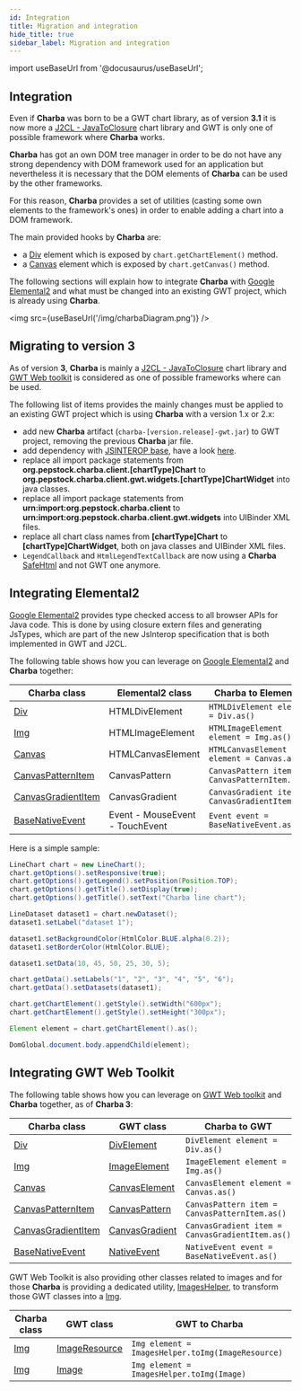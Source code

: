 ```yaml
---
id: Integration
title: Migration and integration
hide_title: true
sidebar_label: Migration and integration
---
```

import useBaseUrl from '@docusaurus/useBaseUrl';

## Integration

Even if **Charba** was born to be a GWT chart library, as of version **3.1** it is now more a [J2CL - JavaToClosure](https://github.com/google/j2cl) chart library and GWT is only one of possible framework where **Charba** works. 

**Charba** has got an own DOM tree manager in order to be do not have any strong dependency with DOM framework used for an application but nevertheless it is necessary that the DOM elements of **Charba** can be used by the other frameworks.

For this reason, **Charba** provides a set of utilities (casting some own elements to the framework's ones) in order to enable adding a chart into a DOM framework.

The main provided hooks by **Charba** are:

   * a [Div](https://www.pepstock.org/Charba/3.3/org/pepstock/charba/client/dom/elements/Div.html) element which is exposed by `chart.getChartElement()` method.
   * a [Canvas](https://www.pepstock.org/Charba/3.3/org/pepstock/charba/client/dom/elements/Canvas.html) element which is exposed by `chart.getCanvas()` method.

The following sections will explain how to integrate **Charba** with [Google Elemental2](https://github.com/google/elemental2) and what must be changed into an existing GWT project, which is already using **Charba**.

<img src={useBaseUrl('/img/charbaDiagram.png')} />

## Migrating to version 3

As of version **3**, **Charba** is mainly a [J2CL - JavaToClosure](https://github.com/google/j2cl) chart library and [GWT Web toolkit](http://www.gwtproject.org/) is considered as one of possible frameworks where can be used.

The following list of items provides the mainly changes must be applied to an existing GWT project which is using **Charba** with a version 1.x or 2.x:

  * add new **Charba** artifact (`charba-[version.release]-gwt.jar`) to GWT project, removing the previous **Charba** jar file.
  * add dependency with [JSINTEROP base](https://github.com/google/jsinterop-base), have a look [here](/docs#building). 
  * replace all import package statements from **org.pepstock.charba.client.[chartType]Chart** to **org.pepstock.charba.client.gwt.widgets.[chartType]ChartWidget** into java classes.
  * replace all import package statements from **urn:import:org.pepstock.charba.client** to **urn:import:org.pepstock.charba.client.gwt.widgets** into UIBinder XML files.
  * replace all chart class names from **[chartType]Chart** to **[chartType]ChartWidget**, both on java classes and UIBinder XML files.
  * `LegendCallback` and `HtmlLegendTextCallback` are now using a **Charba** [SafeHtml](https://www.pepstock.org/Charba/3.3/org/pepstock/charba/client/dom/safehtml/SafeHtml.html) and not GWT one anymore.


## Integrating Elemental2

[Google Elemental2](https://github.com/google/elemental2) provides type checked access to all browser APIs for Java code. This is done by using closure extern files and generating JsTypes, which are part of the new JsInterop specification that is both implemented in GWT and J2CL.

The following table shows how you can leverage on [Google Elemental2](https://github.com/google/elemental2) and **Charba** together:

| Charba class | Elemental2 class | Charba to Elemental2 | Elemental2 to Charba |
| ------------ | ---------------- | -------------------- | -------------------- | 
| [Div](https://www.pepstock.org/Charba/3.3/org/pepstock/charba/client/dom/elements/Div.html)| HTMLDivElement| `HTMLDivElement element = Div.as()` | `Div element = CastHelper.toDiv(HTMLDivElement)`|
| [Img](https://www.pepstock.org/Charba/3.3/org/pepstock/charba/client/dom/elements/Img.html)| HTMLImageElement| `HTMLImageElement element = Img.as()` | `Img element = CastHelper.toImg(HTMLImageElement)`|
| [Canvas](https://www.pepstock.org/Charba/3.3/org/pepstock/charba/client/dom/elements/Canvas.html)| HTMLCanvasElement| `HTMLCanvasElement element = Canvas.as()` | - |
| [CanvasPatternItem](https://www.pepstock.org/Charba/3.3/org/pepstock/charba/client/dom/elements/CanvasPatternItem.html)| CanvasPattern| `CanvasPattern item = CanvasPatternItem.as()` | `CanvasPatternItem item = CastHelper.toPattern(CanvasPattern)`|
| [CanvasGradientItem](https://www.pepstock.org/Charba/3.3/org/pepstock/charba/client/dom/elements/CanvasGradientItem.html)| CanvasGradient| `CanvasGradient item = CanvasGradientItem.as()` | `CanvasGradientItem item = CastHelper.toGradient(CanvasGradient)`|
| [BaseNativeEvent](https://www.pepstock.org/Charba/3.3/org/pepstock/charba/client/dom/BaseNativeEvent.html)| Event - MouseEvent - TouchEvent| `Event event = BaseNativeEvent.as()` | - |

Here is a simple sample:

```java
LineChart chart = new LineChart();
chart.getOptions().setResponsive(true);
chart.getOptions().getLegend().setPosition(Position.TOP);
chart.getOptions().getTitle().setDisplay(true);
chart.getOptions().getTitle().setText("Charba line chart");

LineDataset dataset1 = chart.newDataset();
dataset1.setLabel("dataset 1");

dataset1.setBackgroundColor(HtmlColor.BLUE.alpha(0.2));
dataset1.setBorderColor(HtmlColor.BLUE);

dataset1.setData(10, 45, 50, 25, 30, 5);

chart.getData().setLabels("1", "2", "3", "4", "5", "6");
chart.getData().setDatasets(dataset1);

chart.getChartElement().getStyle().setWidth("600px");
chart.getChartElement().getStyle().setHeight("300px");

Element element = chart.getChartElement().as();

DomGlobal.document.body.appendChild(element);
```

## Integrating GWT Web Toolkit

The following table shows how you can leverage on [GWT Web toolkit](http://www.gwtproject.org/) and **Charba** together, as of **Charba 3**:

| Charba class | GWT class | Charba to GWT | GWT to Charba |
| ------------ | --------- | ------------- | ------------- | 
| [Div](https://www.pepstock.org/Charba/3.3/org/pepstock/charba/client/dom/elements/Div.html)| [DivElement](http://www.gwtproject.org/javadoc/latest/com/google/gwt/dom/client/DivElement.html) | `DivElement element = Div.as()` | `Div element = CastHelper.toDiv(DivElement)`|
| [Img](https://www.pepstock.org/Charba/3.3/org/pepstock/charba/client/dom/elements/Img.html)| [ImageElement](http://www.gwtproject.org/javadoc/latest/com/google/gwt/dom/client/ImageElement.html) | `ImageElement element = Img.as()` | `Img element = CastHelper.toImg(ImageElement)`|
| [Canvas](https://www.pepstock.org/Charba/3.3/org/pepstock/charba/client/dom/elements/Canvas.html)| [CanvasElement](http://www.gwtproject.org/javadoc/latest/com/google/gwt/dom/client/CanvasElement.html) | `CanvasElement element = Canvas.as()` | - |
| [CanvasPatternItem](https://www.pepstock.org/Charba/3.3/org/pepstock/charba/client/dom/elements/CanvasPatternItem.html) | [CanvasPattern](http://www.gwtproject.org/javadoc/latest/com/google/gwt/canvas/dom/client/CanvasPattern.html) | `CanvasPattern item = CanvasPatternItem.as()` | `CanvasPatternItem item = CastHelper.toPattern(CanvasPattern)`|
| [CanvasGradientItem](https://www.pepstock.org/Charba/3.3/org/pepstock/charba/client/dom/elements/CanvasGradientItem.html) | [CanvasGradient](http://www.gwtproject.org/javadoc/latest/com/google/gwt/canvas/dom/client/CanvasGradient.html) | `CanvasGradient item = CanvasGradientItem.as()` | `CanvasGradientItem item = CastHelper.toGradient(CanvasGradient)`|
| [BaseNativeEvent](https://www.pepstock.org/Charba/3.3/org/pepstock/charba/client/dom/BaseNativeEvent.html)| [NativeEvent](http://www.gwtproject.org/javadoc/latest/com/google/gwt/dom/client/NativeEvent.html) | `NativeEvent event = BaseNativeEvent.as()` | - |

GWT Web Toolkit is also providing other classes related to images and for those **Charba** is providing a dedicated utility, [ImagesHelper](https://www.pepstock.org/Charba/3.3/org/pepstock/charba/client/gwt/ImagesHelper.html), to transform those GWT classes into a [Img](https://www.pepstock.org/Charba/3.3/org/pepstock/charba/client/dom/elements/Img.html).

| Charba class | GWT class | GWT to Charba |
| ------------ | --------- | ------------- | 
| [Img](https://www.pepstock.org/Charba/3.3/org/pepstock/charba/client/dom/elements/Img.html)| [ImageResource](http://www.gwtproject.org/javadoc/latest/com/google/gwt/resources/client/ImageResource.html) | `Img element = ImagesHelper.toImg(ImageResource)`|
| [Img](https://www.pepstock.org/Charba/3.3/org/pepstock/charba/client/dom/elements/Img.html)| [Image](http://www.gwtproject.org/javadoc/latest/com/google/gwt/user/client/ui/Image.html) | `Img element = ImagesHelper.toImg(Image)`|
